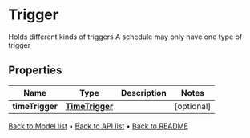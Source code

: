 

# Trigger

Holds different kinds of triggers  A schedule may only have one type of trigger

## Properties

| Name | Type | Description | Notes |
|------------ | ------------- | ------------- | -------------|
|**timeTrigger** | [**TimeTrigger**](TimeTrigger.md) |  |  [optional] |



[Back to Model list](../README.md#documentation-for-models) &#8226; [Back to API list](../README.md#documentation-for-api-endpoints) &#8226; [Back to README](../README.md)


